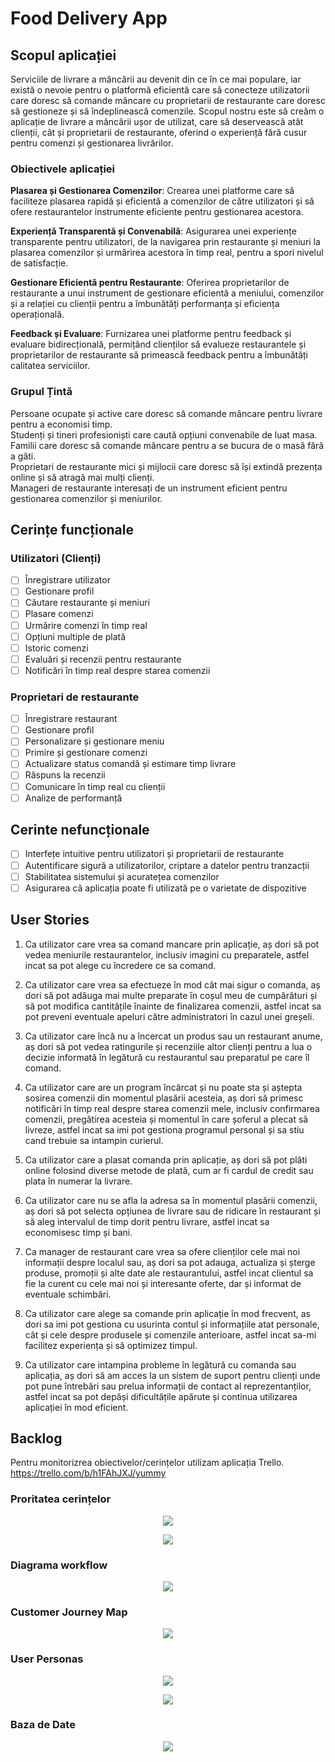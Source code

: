 # Food Delivery App

## Scopul aplicației

Serviciile de livrare a mâncării au devenit din ce în ce mai populare, iar există o nevoie pentru o platformă eficientă care să conecteze utilizatorii care doresc să comande mâncare cu proprietarii de restaurante care doresc să gestioneze și să îndeplinească comenzile. Scopul nostru este să creăm o aplicație de livrare a mâncării ușor de utilizat, care să deservească atât clienții, cât și proprietarii de restaurante, oferind o experiență fără cusur pentru comenzi și gestionarea livrărilor.

### Obiectivele aplicației

**Plasarea și Gestionarea Comenzilor**: Crearea unei platforme care să faciliteze plasarea rapidă și eficientă a comenzilor de către utilizatori și să ofere restaurantelor instrumente eficiente pentru gestionarea acestora.

**Experiență Transparentă și Convenabilă**: Asigurarea unei experiențe transparente pentru utilizatori, de la navigarea prin restaurante și meniuri la plasarea comenzilor și urmărirea acestora în timp real, pentru a spori nivelul de satisfacție.

**Gestionare Eficientă pentru Restaurante**: Oferirea proprietarilor de restaurante a unui instrument de gestionare eficientă a meniului, comenzilor și a relației cu clienții pentru a îmbunătăți performanța și eficiența operațională.

**Feedback și Evaluare**: Furnizarea unei platforme pentru feedback și evaluare bidirecțională, permițând clienților să evalueze restaurantele și proprietarilor de restaurante să primească feedback pentru a îmbunătăți calitatea serviciilor.

### Grupul Țintă

Persoane ocupate și active care doresc să comande mâncare pentru livrare pentru a economisi timp. <br/>
Studenți și tineri profesioniști care caută opțiuni convenabile de luat masa.<br/>
Familii care doresc să comande mâncare pentru a se bucura de o masă fără a găti.<br/>
Proprietari de restaurante mici și mijlocii care doresc să își extindă prezența online și să atragă mai mulți clienți.<br/>
Manageri de restaurante interesați de un instrument eficient pentru gestionarea comenzilor și meniurilor.<br/>

## Cerințe funcționale

### Utilizatori (Clienți)

- [ ] Înregistrare utilizator
- [ ] Gestionare profil
- [ ] Căutare restaurante și meniuri
- [ ] Plasare comenzi
- [ ] Urmărire comenzi în timp real
- [ ] Opțiuni multiple de plată
- [ ] Istoric comenzi
- [ ] Evaluări și recenzii pentru restaurante
- [ ] Notificări în timp real despre starea comenzii

### Proprietari de restaurante

- [ ] Înregistrare restaurant 
- [ ] Gestionare profil
- [ ] Personalizare și gestionare meniu
- [ ] Primire și gestionare comenzi
- [ ] Actualizare status comandă și estimare timp livrare
- [ ] Răspuns la recenzii
- [ ] Comunicare în timp real cu clienții
- [ ] Analize de performanță

## Cerinte nefuncționale

- [ ] Interfețe intuitive pentru utilizatori și proprietarii de restaurante
- [ ] Autentificare sigură a utilizatorilor, criptare a datelor pentru tranzacții
- [ ] Stabilitatea sistemului și acuratețea comenzilor
- [ ] Asigurarea că aplicația poate fi utilizată pe o varietate de dispozitive

## User Stories

1. Ca utilizator care vrea sa comand mancare prin aplicație, aș dori să pot vedea meniurile restaurantelor, inclusiv imagini cu preparatele, astfel incat sa pot alege cu încredere ce sa comand.

2. Ca utilizator care vrea sa efectueze în mod cât mai sigur o comanda, aș dori să pot adăuga mai multe preparate în coșul meu de cumpărături și să pot modifica cantitățile înainte de finalizarea comenzii, astfel incat sa pot preveni eventuale apeluri către administratori în cazul unei greșeli. 

3. Ca utilizator care încă nu a încercat un produs sau un restaurant anume, aș dori să pot vedea ratingurile și recenziile altor clienți pentru a lua o decizie informată în legătură cu restaurantul sau preparatul pe care îl comand.

4. Ca utilizator care are un program încărcat și nu poate sta și aștepta sosirea comenzii din momentul plasării acesteia, aș dori să primesc notificări în timp real despre starea comenzii mele, inclusiv confirmarea comenzii, pregătirea acesteia și momentul în care șoferul a plecat să livreze, astfel incat sa imi pot gestiona programul personal și sa stiu cand trebuie sa intampin curierul.

5. Ca utilizator care a plasat comanda prin aplicație, aș dori să pot plăti online folosind diverse metode de plată, cum ar fi cardul de credit sau plata în numerar la livrare.

6. Ca utilizator care nu se afla la adresa sa în momentul plasării comenzii, aș dori să pot selecta opțiunea de livrare sau de ridicare în restaurant și să aleg intervalul de timp dorit pentru livrare, astfel incat sa economisesc timp și bani.

7. Ca manager de restaurant care vrea sa ofere clienților cele mai noi informații despre localul sau, aș dori sa pot adauga, actualiza și șterge produse, promoții și alte date ale restaurantului, astfel incat clientul sa fie la curent cu cele mai noi și interesante oferte, dar și informat de eventuale schimbări.

8. Ca utilizator care alege sa comande prin aplicație în mod frecvent, as dori sa imi pot gestiona cu usurinta contul și informațiile atat personale, cât și cele despre produsele și comenzile anterioare, astfel incat sa-mi facilitez experiența și să optimizez timpul.

9. Ca utilizator care intampina probleme în legătură cu comanda sau aplicația, aș dori să am acces la un sistem de suport pentru clienți unde pot pune întrebări sau prelua informații de contact al reprezentanților, astfel incat sa pot depăși dificultățile apărute și continua utilizarea aplicației în mod eficient.

## Backlog

Pentru monitorizrea obiectivelor/cerințelor utilizam aplicația Trello.
https://trello.com/b/h1FAhJXJ/yummy

### Proritatea cerințelor

<p align="center">
  <img src="https://github.com/inginerie-software-2023-2024/proiect-inginerie-software-paea/blob/main/roadmap.jpg">
</p>

<p align="center">
<img src="https://github.com/inginerie-software-2023-2024/proiect-inginerie-software-paea/blob/main/Roadmap.png">
</p>

### Diagrama workflow

<p align="center">
  <img src="https://github.com/inginerie-software-2023-2024/proiect-inginerie-software-paea/blob/main/diagram_workflow.jpg">
</p>

### Customer Journey Map

<p align="center">
  <img src="https://github.com/inginerie-software-2023-2024/proiect-inginerie-software-paea/blob/main/Customer%20Journey%20Map.jpg">
</p>

### User Personas

<p align="center">
  <img src="https://github.com/inginerie-software-2023-2024/proiect-inginerie-software-paea/blob/main/User%20Persona%201.jpg">
</p>

<p align="center">
  <img src="https://github.com/inginerie-software-2023-2024/proiect-inginerie-software-paea/blob/main/User%20Persona%202.jpg">
</p>

### Baza de Date

<p align="center">
<img src="https://github.com/inginerie-software-2023-2024/proiect-inginerie-software-paea/blob/main/Baza%20de%20Date.jpg">
</p>
